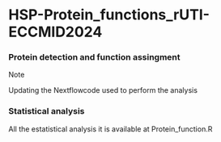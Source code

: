 # HSP-Protein_functions_rUTI-ECCMID2024

### Protein detection and function assingment

  > [!NOTE]
  > Updating the Nextflowcode used to perform the analysis

### Statistical analysis


All the estatistical analysis it is available at Protein_function.R
